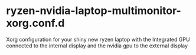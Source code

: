 # ryzen-nvidia-laptop-multimonitor-xorg.conf.d
Xorg configuration for your shiny new ryzen laptop with the Integrated GPU connected to the internal display and the nvidia gpu to the external display
